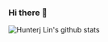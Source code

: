 ### Hi there 👋

<!--
**HunterJ-Lin/HunterJ-Lin** is a ✨ _special_ ✨ repository because its `README.md` (this file) appears on your GitHub profile.

Here are some ideas to get you started:

- 🔭 I’m currently working on ...
- 🌱 I’m currently learning ...
- 👯 I’m looking to collaborate on ...
- 🤔 I’m looking for help with ...
- 💬 Ask me about ...
- 📫 How to reach me: ...
- 😄 Pronouns: ...
- ⚡ Fun fact: ...
-->
![Hunterj Lin's github stats](https://github-readme-stats-anuraghazra1.vercel.app/api?username=HunterJ-Lin&show_icons=true&theme=cobalt)
